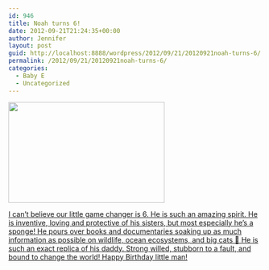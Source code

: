```yaml
---
id: 946
title: Noah turns 6!
date: 2012-09-21T21:24:35+00:00
author: Jennifer
layout: post
guid: http://localhost:8888/wordpress/2012/09/21/20120921noah-turns-6/
permalink: /2012/09/21/20120921noah-turns-6/
categories:
  - Baby E
  - Uncategorized
---
```

<a rel="attachment wp-att-1815" href="http://static.squarespace.com/static/50db6bb3e4b015296cd43789/50dfa5b1e4b0dc6320e0b5ea/50dfa5f0e4b0dc6320e0bd61/1356834288773/?format=original"><img title="OLYMPUS DIGITAL CAMERA" height="200" alt="" width="310" class="alignnone size-thumbnail wp-image-1815" src="http://static.squarespace.com/static/50db6bb3e4b015296cd43789/50dfa5b1e4b0dc6320e0b5ea/50dfa5b4e4b0dc6320e0b975/1351628432000/?format=original" /></a>
  
[I can&#8217;t believe our little game changer is 6. He is such an amazing spirit. He is inventive, loving and protective of his sisters, but most especially he&#8217;s a sponge! He pours over books and documentaries soaking up as much information as possible on wildlife, ocean ecosystems, and big cats 🙂 He is such an exact replica of his daddy. Strong willed, stubborn to a fault, and bound to change the world! Happy Birthday little man!](http://www.flickr.com/photos/jenniferandJennifers_photos/sets/72157631891685351/)